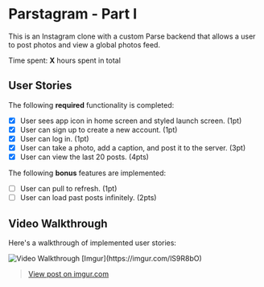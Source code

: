 # Parstagram - Part I

This is an Instagram clone with a custom Parse backend that allows a user to post photos and view a global photos feed.

Time spent: **X** hours spent in total

## User Stories

The following **required** functionality is completed:

- [x] User sees app icon in home screen and styled launch screen. (1pt)
- [x] User can sign up to create a new account. (1pt)
- [x] User can log in. (1pt)
- [x] User can take a photo, add a caption, and post it to the server. (3pt)
- [x] User can view the last 20 posts. (4pts)

The following **bonus** features are implemented:

- [ ] User can pull to refresh. (1pt)
- [ ] User can load past posts infinitely. (2pts)

## Video Walkthrough

Here's a walkthrough of implemented user stories:

<img src='https://imgur.com/lS9R8bO.mp4' title='Video Walkthrough' width='' alt='Video Walkthrough' />
[Imgur](https://imgur.com/lS9R8bO)

<blockquote class="imgur-embed-pub" lang="en" data-id="lS9R8bO"><a href="https://imgur.com/lS9R8bO">View post on imgur.com</a></blockquote>
<script async src="//s.imgur.com/min/embed.js" charset="utf-8"></script>

